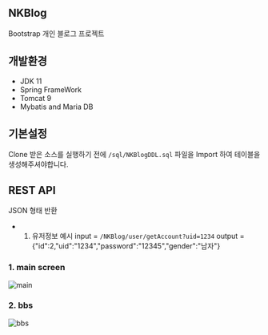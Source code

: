 ## NKBlog
Bootstrap 개인 블로그 프로젝트

## 개발환경
- JDK 11
- Spring FrameWork
- Tomcat 9
- Mybatis and Maria DB
## 기본설정
Clone 받은 소스를 실행하기 전에 `/sql/NKBlogDDL.sql` 파일을 Import 하여 테이블을 생성해주셔야합니다.

## REST API
JSON 형태 반환
- 1. 유저정보 예시
input = `/NKBlog/user/getAccount?uid=1234`
output = {"id":2,"uid":"1234","password":"12345","gender":"남자"}
    

### 1. main screen

![main](https://user-images.githubusercontent.com/82058641/144664260-22c3a87b-9728-4937-940f-2d4c52b1cc61.png)

### 2. bbs

![bbs](https://user-images.githubusercontent.com/82058641/144664436-d9f7c420-931a-4096-8b8b-a09319997ecc.png)

